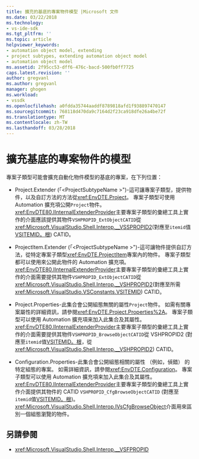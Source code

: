 ```yaml
---
title: 擴充的基底的專案物件模型 |Microsoft 文件
ms.date: 03/22/2018
ms.technology:
- vs-ide-sdk
ms.tgt_pltfrm: ''
ms.topic: article
helpviewer_keywords:
- automation object model, extending
- project subtypes, extending automation object model
- automation object model
ms.assetid: 2f95cc53-dff6-476c-bacd-500fb0ff7725
caps.latest.revision: ''
author: gregvanl
ms.author: gregvanl
manager: ghogen
ms.workload:
- vssdk
ms.openlocfilehash: a0fdda35744aaddf8789818afd1f938897470147
ms.sourcegitcommit: 768118d470da9c7164d2f23ca918dfe26a4be72f
ms.translationtype: MT
ms.contentlocale: zh-TW
ms.lasthandoff: 03/28/2018
---
```

# <a name="extending-the-object-model-of-the-base-project"></a>擴充基底的專案物件的模型

專案子類型可能會擴充自動化物件模型的基底的專案，在下列位置：

-   Project.Extender (「\<ProjectSubtypeName >")-這可讓專案子類型，提供物件，以及自訂方法的方法從<xref:EnvDTE.Project>。 專案子類型可使用 Automation 擴充項公開`Project`物件。 <xref:EnvDTE80.IInternalExtenderProvider>主要專案子類型的彙總工具上實作的介面應該提供其物件`VSHPROPID_ExtObjectCATID`從<xref:Microsoft.VisualStudio.Shell.Interop.__VSSPROPID2>(對應至`itemid`值[VSITEMID。根](<xref:Microsoft.VisualStudio.VSConstants.VSITEMID#Microsoft_VisualStudio_VSConstants_VSITEMID_Root>)) CATID。

-   ProjectItem.Extender (「\<ProjectSubtypeName >")-這可讓物件提供自訂方法，從特定專案子類型<xref:EnvDTE.ProjectItem>專案內的物件。 專案子類型都可以使用來公開此物件的 Automation 擴充項。 <xref:EnvDTE80.IInternalExtenderProvider>主要專案子類型的彙總工具上實作的介面需要提供其物件`VSHPROPID_ExtObjectCATID`從<xref:Microsoft.VisualStudio.Shell.Interop.__VSHPROPID2>(對應至所需<xref:Microsoft.VisualStudio.VSConstants.VSITEMID>) CATID。

-   Project.Properties-此集合會公開組態無關的屬性`Project`物件。 如需有關專案屬性的詳細資訊，請參閱<xref:EnvDTE.Project.Properties%2A>。 專案子類型可以使用 Automation 擴充項来加入此集合及其屬性。 <xref:EnvDTE80.IInternalExtenderProvider>主要專案子類型的彙總工具上實作的介面需要提供其物件`VSHPROPID_BrowseObjectCATID`從 VSHPROPID2 (對應至`itemid`值[VSITEMID。根](<xref:Microsoft.VisualStudio.VSConstants.VSITEMID#Microsoft_VisualStudio_VSConstants_VSITEMID_Root>)，從<xref:Microsoft.VisualStudio.Shell.Interop.__VSHPROPID2>) CATID。

-   Configuration.Properties-此集合會公開組態相關的屬性 （例如，偵錯） 的特定組態的專案。 如需詳細資訊，請參閱<xref:EnvDTE.Configuration>。 專案子類型可以使用 Automation 擴充項来加入此集合及其屬性。 <xref:EnvDTE80.IInternalExtenderProvider>主要專案子類型的彙總工具上實作介面提供其物件的 CATID `VSHPROPID_CfgBrowseObjectCATID` (對應至`itemid`值[VSITEMID。根](<xref:Microsoft.VisualStudio.VSConstants.VSITEMID#Microsoft_VisualStudio_VSConstants_VSITEMID_Root>))。 <xref:Microsoft.VisualStudio.Shell.Interop.IVsCfgBrowseObject>介面用來區別一個組態瀏覽的物件。

## <a name="see-also"></a>另請參閱

- <xref:Microsoft.VisualStudio.Shell.Interop.__VSFPROPID>